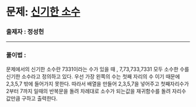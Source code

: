 # 문제: [신기한 소수][link]

[link]: https://www.acmicpc.net/problem/2023

### 출제자 : 정성헌

---
### 풀이법 : 

문제에서의 신기한 소수란 7331이라는 수가 있을 때 , 7,73,733,7331 모두 소수한 수를 신기한 소수라고 정의하고 있다.
우선 가장 왼쪽의 수는 첫째 자리의 수 이기 때문에 2,3,5,7 밖에 들어가지 못한다. 따라서 배열을 만들어 2,3,5,7을 넣어주고
첫째자리수가 2부터 7까지 일때의 반복문을 돌려 차례대로 소수가 되는값을 재귀함수를 돌려 자리수 값만큼 구하고 출력한다.



